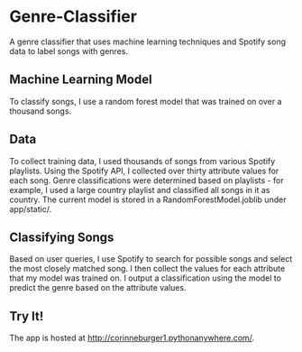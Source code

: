 # Genre-Classifier
A genre classifier that uses machine learning techniques and Spotify song data to label songs with genres.

## Machine Learning Model
To classify songs, I use a random forest model that was trained on over a thousand songs.

## Data
To collect training data, I used thousands of songs from various Spotify playlists. Using the Spotify API, I collected over thirty attribute values for each song. Genre classifications were determined based on playlists - for example, I used a large country playlist and classified all songs in it as country. The current model is stored in a RandomForestModel.joblib under app/static/.

## Classifying Songs
Based on user queries, I use Spotify to search for possible songs and select the most closely matched song. I then collect the values for each attribute that my model was trained on. I output a classification using the model to predict the genre based on the attribute values.

## Try It!
The app is hosted at http://corinneburger1.pythonanywhere.com/.
